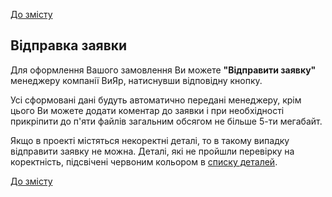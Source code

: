 [До змісту](/service/doc/?cid=stol)
## Відправка заявки

Для оформлення Вашого замовлення Ви можете **"Відправити заявку"** менеджеру компанії ВиЯр, натиснувши відповідну кнопку.

Усі сформовані дані будуть автоматично передані менеджеру, крім цього Ви можете додати коментар до заявки
і при необхідності прикріпити до п'яти файлів загальним обсягом не більше 5-ти мегабайт.

Якщо в проекті містяться некоректні деталі, то в такому випадку відправити заявку не можна.
Деталі, які не пройшли перевірку на коректність, підсвічені червоним кольором в [списку деталей](/service/doc/?cid=stol&s=details-list).

[До змісту](/service/doc/?cid=stol)